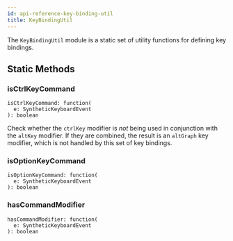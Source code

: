 ```yaml
---
id: api-reference-key-binding-util
title: KeyBindingUtil
---
```


The `KeyBindingUtil` module is a static set of utility functions for
defining key bindings.

## Static Methods

### isCtrlKeyCommand

```
isCtrlKeyCommand: function(
  e: SyntheticKeyboardEvent
): boolean
```

Check whether the `ctrlKey` modifier is *not* being used in conjunction with
the `altKey` modifier. If they are combined, the result is an `altGraph`
key modifier, which is not handled by this set of key bindings.

### isOptionKeyCommand

```
isOptionKeyCommand: function(
  e: SyntheticKeyboardEvent
): boolean
```

### hasCommandModifier

```
hasCommandModifier: function(
  e: SyntheticKeyboardEvent
): boolean
```

